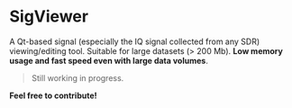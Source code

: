 # SigViewer

A Qt-based signal (especially the IQ signal collected from any SDR)
viewing/editing tool. Suitable for large datasets (> 200 Mb).
**Low memory usage and fast speed even with large data volumes**.

> Still working in progress.

**Feel free to contribute!**

